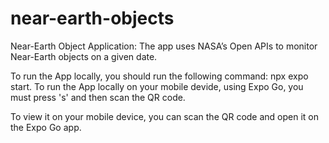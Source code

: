 # near-earth-objects

Near-Earth Object Application:
The app uses NASA’s Open APIs to monitor Near-Earth objects on a given date.

To run the App locally, you should run the following command: npx expo start.
To run the App locally on your mobile devide, using Expo Go, you must press 's' and then scan the QR code.

To view it on your mobile device, you can scan the QR code and open it on the Expo Go app.
